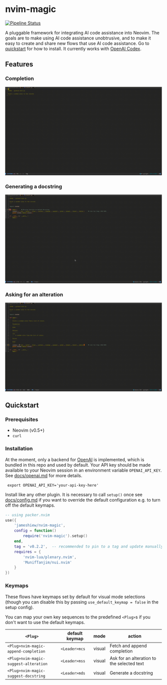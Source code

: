# nvim-magic

[![Pipeline Status](https://gitlab.com/jameshiew/nvim-magic/badges/master/pipeline.svg)](https://gitlab.com/jameshiew/nvim-magic/-/pipelines)

A pluggable framework for integrating AI code assistance into Neovim. The goals are to make using AI code assistance unobtrusive, and to make it easy to create and share new flows that use AI code assistance. Go to [quickstart](#quickstart) for how to install. It currently works with [OpenAI Codex](https://openai.com/blog/openai-codex/).

## Features

### Completion

<img 
	alt='Example of Python script being generated from a docstring'
	src='docs/gifs/completion.gif'
	/>

### Generating a docstring

<img 
	alt='Example of Python function having a docstring generated'
	src='docs/gifs/docstring.gif'
	/>

### Asking for an alteration

<img 
	alt='Example of Python function being altered'
	src='docs/gifs/suggest.gif'
	/>

## Quickstart

### Prerequisites

- Neovim (v0.5+)
- `curl`

### Installation

At the moment, only a backend for [OpenAI](https://beta.openai.com/) is implemented, which is bundled in this repo and used by default. Your API key should be made available to your Neovim session in an environment variable `OPENAI_API_KEY`. See [docs/openai.md](docs/openai.md) for more details.

```shell
 export OPENAI_API_KEY='your-api-key-here'
```

Install like any other plugin. It is necessary to call `setup()` once see [docs/config.md](docs/config.md) if you want to override the default configuration e.g. to turn off the default keymaps.

```lua
-- using packer.nvim
use({
	'jameshiew/nvim-magic',
	config = function()
		require('nvim-magic').setup()
	end,
	tag = 'v0.2.2',  -- recommended to pin to a tag and update manually as there may be breaking changes
	requires = {
		'nvim-lua/plenary.nvim',
		'MunifTanjim/nui.nvim'
	}
})
```

### Keymaps

These flows have keymaps set by default for visual mode selections (though you can disable this by passing `use_default_keymap = false` in the setup config).

You can map your own key sequences to the predefined `<Plug>`s if you don't want to use the default keymaps.

| `<Plug>`                              | default keymap | mode   | action                                     |
| ------------------------------------- | -------------- | ------ | ------------------------------------------ |
| `<Plug>nvim-magic-append-completion`  | `<Leader>mcs`  | visual | Fetch and append completion                |
| `<Plug>nvim-magic-suggest-alteration` | `<Leader>mss`  | visual | Ask for an alteration to the selected text |
| `<Plug>nvim-magic-suggest-docstring`  | `<Leader>mds`  | visual | Generate a docstring                       |

